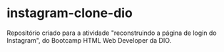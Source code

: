 # instagram-clone-dio
Repositório criado para a atividade "reconstruindo a página  de login do Instagram", do Bootcamp HTML Web Developer da DIO.
